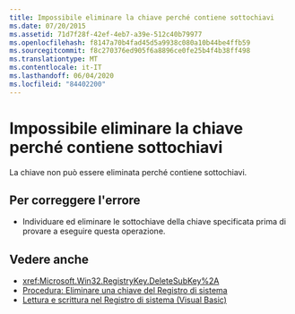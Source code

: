 ```yaml
---
title: Impossibile eliminare la chiave perché contiene sottochiavi
ms.date: 07/20/2015
ms.assetid: 71d7f28f-42ef-4eb7-a39e-512c40b79977
ms.openlocfilehash: f8147a70b4fad45d5a9938c080a10b44be4ffb59
ms.sourcegitcommit: f8c270376ed905f6a8896ce0fe25b4f4b38ff498
ms.translationtype: MT
ms.contentlocale: it-IT
ms.lasthandoff: 06/04/2020
ms.locfileid: "84402200"
---
```

# <a name="key-cannot-be-deleted-because-it-has-subkeys"></a>Impossibile eliminare la chiave perché contiene sottochiavi
La chiave non può essere eliminata perché contiene sottochiavi.  
  
## <a name="to-correct-this-error"></a>Per correggere l'errore  
  
- Individuare ed eliminare le sottochiave della chiave specificata prima di provare a eseguire questa operazione.  
  
## <a name="see-also"></a>Vedere anche

- <xref:Microsoft.Win32.RegistryKey.DeleteSubKey%2A>
- [Procedura: Eliminare una chiave del Registro di sistema](../developing-apps/programming/computer-resources/how-to-delete-a-registry-key.md)
- [Lettura e scrittura nel Registro di sistema (Visual Basic)](../developing-apps/programming/computer-resources/reading-from-and-writing-to-the-registry.md)
